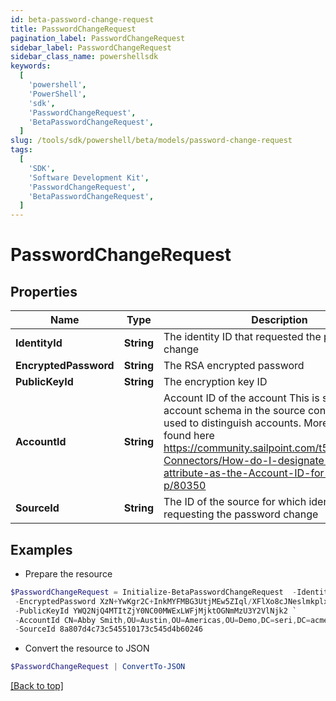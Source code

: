 ```yaml
---
id: beta-password-change-request
title: PasswordChangeRequest
pagination_label: PasswordChangeRequest
sidebar_label: PasswordChangeRequest
sidebar_class_name: powershellsdk
keywords:
  [
    'powershell',
    'PowerShell',
    'sdk',
    'PasswordChangeRequest',
    'BetaPasswordChangeRequest',
  ]
slug: /tools/sdk/powershell/beta/models/password-change-request
tags:
  [
    'SDK',
    'Software Development Kit',
    'PasswordChangeRequest',
    'BetaPasswordChangeRequest',
  ]
---
```


# PasswordChangeRequest

## Properties

| Name | Type | Description | Notes |
| --- | --- | --- | --- |
| **IdentityId** | **String** | The identity ID that requested the password change | [optional] |
| **EncryptedPassword** | **String** | The RSA encrypted password | [optional] |
| **PublicKeyId** | **String** | The encryption key ID | [optional] |
| **AccountId** | **String** | Account ID of the account This is specified per account schema in the source configuration. It is used to distinguish accounts. More info can be found here https://community.sailpoint.com/t5/IdentityNow-Connectors/How-do-I-designate-an-account-attribute-as-the-Account-ID-for-a/ta-p/80350 | [optional] |
| **SourceId** | **String** | The ID of the source for which identity is requesting the password change | [optional] |

## Examples

- Prepare the resource

```powershell
$PasswordChangeRequest = Initialize-BetaPasswordChangeRequest  -IdentityId 8a807d4c73c545510173c545f0a002ff `
 -EncryptedPassword XzN+YwKgr2C+InkMYFMBG3UtjMEw5ZIql/XFlXo8cJNeslmkplx6vn4kd4/43IF9STBk5RnzR6XmjpEO+FwHDoiBwYZAkAZK/Iswxk4OdybG6Y4MStJCOCiK8osKr35IMMSV/mbO4wAeltoCk7daTWzTGLiI6UaT5tf+F2EgdjJZ7YqM8W8r7aUWsm3p2Xt01Y46ZRx0QaM91QruiIx2rECFT2pUO0wr+7oQ77jypATyGWRtADsu3YcvCk/6U5MqCnXMzKBcRas7NnZdSL/d5H1GglVGz3VLPMaivG4/oL4chOMmFCRl/zVsGxZ9RhN8rxsRGFFKn+rhExTi+bax3A== `
 -PublicKeyId YWQ2NjQ4MTItZjY0NC00MWExLWFjMjktOGNmMzU3Y2VlNjk2 `
 -AccountId CN=Abby Smith,OU=Austin,OU=Americas,OU=Demo,DC=seri,DC=acme,DC=com `
 -SourceId 8a807d4c73c545510173c545d4b60246
```

- Convert the resource to JSON

```powershell
$PasswordChangeRequest | ConvertTo-JSON
```

[[Back to top]](#)
